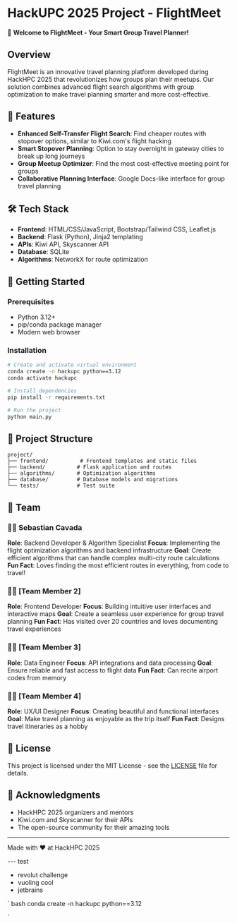 # HackUPC 2025 Project - FlightMeet

🚀 **Welcome to FlightMeet - Your Smart Group Travel Planner!**

## Overview
FlightMeet is an innovative travel planning platform developed during HackHPC 2025 that revolutionizes how groups plan their meetups. Our solution combines advanced flight search algorithms with group optimization to make travel planning smarter and more cost-effective.

## 🎯 Features
- **Enhanced Self-Transfer Flight Search**: Find cheaper routes with stopover options, similar to Kiwi.com's flight hacking
- **Smart Stopover Planning**: Option to stay overnight in gateway cities to break up long journeys
- **Group Meetup Optimizer**: Find the most cost-effective meeting point for groups
- **Collaborative Planning Interface**: Google Docs-like interface for group travel planning

## 🛠️ Tech Stack
- **Frontend**: HTML/CSS/JavaScript, Bootstrap/Tailwind CSS, Leaflet.js
- **Backend**: Flask (Python), Jinja2 templating
- **APIs**: Kiwi API, Skyscanner API
- **Database**: SQLite
- **Algorithms**: NetworkX for route optimization

## 🚀 Getting Started

### Prerequisites
- Python 3.12+
- pip/conda package manager
- Modern web browser

### Installation
```bash
# Create and activate virtual environment
conda create -n hackupc python==3.12
conda activate hackupc

# Install dependencies
pip install -r requirements.txt

# Run the project
python main.py
```

## 📁 Project Structure
```
project/
├── frontend/          # Frontend templates and static files
├── backend/          # Flask application and routes
├── algorithms/       # Optimization algorithms
├── database/         # Database models and migrations
└── tests/            # Test suite
```

## 🤝 Team

### 🧑‍💻 Sebastian Cavada
**Role**: Backend Developer & Algorithm Specialist
**Focus**: Implementing the flight optimization algorithms and backend infrastructure
**Goal**: Create efficient algorithms that can handle complex multi-city route calculations
**Fun Fact**: Loves finding the most efficient routes in everything, from code to travel!

### 👩‍💻 [Team Member 2]
**Role**: Frontend Developer
**Focus**: Building intuitive user interfaces and interactive maps
**Goal**: Create a seamless user experience for group travel planning
**Fun Fact**: Has visited over 20 countries and loves documenting travel experiences

### 👨‍💻 [Team Member 3]
**Role**: Data Engineer
**Focus**: API integrations and data processing
**Goal**: Ensure reliable and fast access to flight data
**Fun Fact**: Can recite airport codes from memory

### 👩‍💻 [Team Member 4]
**Role**: UX/UI Designer
**Focus**: Creating beautiful and functional interfaces
**Goal**: Make travel planning as enjoyable as the trip itself
**Fun Fact**: Designs travel itineraries as a hobby

## 📝 License
This project is licensed under the MIT License - see the [LICENSE](LICENSE) file for details.

## 🙏 Acknowledgments
- HackHPC 2025 organizers and mentors
- Kiwi.com and Skyscanner for their APIs
- The open-source community for their amazing tools

---

Made with ❤️ at HackHPC 2025 


--- test

- revolut challenge
- vuoling cool
- jetbrains

` bash
conda create -n hackupc python==3.12

`
